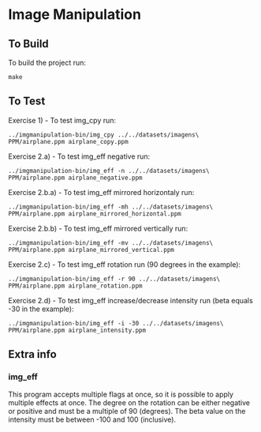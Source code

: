 # Image Manipulation

## To Build
To build the project run:
```
make
```

## To Test
Exercise 1) - To test img_cpy run:
```
../imgmanipulation-bin/img_cpy ../../datasets/imagens\ PPM/airplane.ppm airplane_copy.ppm
```

Exercise 2.a) - To test img_eff negative run:
```
../imgmanipulation-bin/img_eff -n ../../datasets/imagens\ PPM/airplane.ppm airplane_negative.ppm
```

Exercise 2.b.a) - To test img_eff mirrored horizontaly run:
```
../imgmanipulation-bin/img_eff -mh ../../datasets/imagens\ PPM/airplane.ppm airplane_mirrored_horizontal.ppm
```

Exercise 2.b.b) - To test img_eff mirrored vertically run:
```
../imgmanipulation-bin/img_eff -mv ../../datasets/imagens\ PPM/airplane.ppm airplane_mirrored_vertical.ppm
```

Exercise 2.c)  - To test img_eff rotation run (90 degrees in the example):
```
../imgmanipulation-bin/img_eff -r 90 ../../datasets/imagens\ PPM/airplane.ppm airplane_rotation.ppm
```

Exercise 2.d) - To test img_eff increase/decrease intensity run (beta equals -30 in the example):
```
../imgmanipulation-bin/img_eff -i -30 ../../datasets/imagens\ PPM/airplane.ppm airplane_intensity.ppm
```

## Extra info
### img_eff
This program accepts multiple flags at once, so it is possible to apply multiple effects at once.
The degree on the rotation can be either negative or positive and must be a multiple of 90 (degrees).
The beta value on the intensity must be between -100 and 100 (inclusive).

